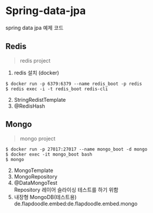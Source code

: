 # Spring-data-jpa
spring data jpa 예제 코드

## Redis
> redis project
1. redis 설치 (docker)
```
$ docker run -p 6379:6379 --name redis_boot -p redis
$ redis exec -i -t redis_boot redis-cli
```
2. StringRedistTemplate
3. @RedisHash
## Mongo
> mongo project
```
$ docker run -p 27017:27017 --name mongo_boot -d mongo
$ docker exec -it mongo_boot bash
$ mongo  
```
2. MongoTemplate
3. MongoRepository
4. @DataMongoTest<br />
Repository 레이어 슬라이싱 테스트를 하기 위함
5. 내장형 MongoDB(테스트용)<br />
de.flapdoodle.embed:de.flapdoodle.embed.mongo
